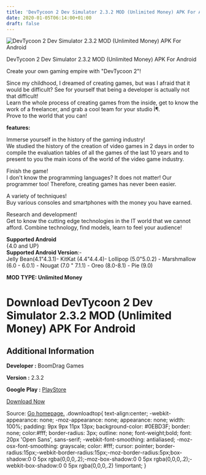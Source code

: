 ```yaml
---
title: 'DevTycoon 2 Dev Simulator 2.3.2 MOD (Unlimited Money) APK For Android'
date: 2020-01-05T06:14:00+01:00
draft: false
---
```


![DevTycoon 2 Dev Simulator 2.3.2 MOD (Unlimited Money) APK For Android](https://i1.wp.com/apkhome.net/wp-content/uploads/2020/01/DevTycoon-2-Dev-Simulator-2.3.2-MOD-Unlimited-Money.png "DevTycoon 2 Dev Simulator 2.3.2 MOD (Unlimited Money) APK For Android")

  

DevTycoon 2 Dev Simulator 2.3.2 MOD (Unlimited Money) APK For Android

Create your own gaming empire with "DevTycoon 2"!

Since my childhood, I dreamed of creating games, but was I afraid that it would be difficult? See for yourself that being a developer is actually not that difficult!  
Learn the whole process of creating games from the inside, get to know the work of a freelancer, and grab a cool team for your studio Ì¶.  
Prove to the world that you can!

**features:**

Immerse yourself in the history of the gaming industry!  
We studied the history of the creation of video games in 2 days in order to compile the evaluation tables of all the games of the last 10 years and to present to you the main icons of the world of the video game industry.

Finish the game!  
I don't know the programming languages? It does not matter! Our programmer too! Therefore, creating games has never been easier.

A variety of techniques!  
Buy various consoles and smartphones with the money you have earned.

Research and development!  
Get to know the cutting edge technologies in the IT world that we cannot afford. Combine technology, find models, learn to feel your audience!

**Supported Android**  
{4.0 and UP}  
**Supported Android Version**:-  
Jelly Bean(4.1"4.3.1)- KitKat (4.4"4.4.4)- Lollipop (5.0"5.0.2) - Marshmallow (6.0 - 6.0.1) - Nougat (7.0 " 7.1.1) - Oreo (8.0-8.1) - Pie (9.0)

**MOD TYPE: Unlimited Money**

Download DevTycoon 2 Dev Simulator 2.3.2 MOD (Unlimited Money) APK For Android
==============================================================================

Additional Information
----------------------

**Developer :** BoomDrag Games

**Version :** 2.3.2

**Google Play :** [PlayStore](https://play.google.com/store/apps/details?id=com.boomdrag.devtycoon2)

  

[Download Now](https://store4app.co/post/devtycoon-2-dev-simulator-2-3-2-mod-unlimited-money-apk-for-android_1578156466)

  
Source: [Go homepage.](https://store4app.co/post/devtycoon-2-dev-simulator-2-3-2-mod-unlimited-money-apk-for-android_1578156466) .downloadtop{ text-align:center; -webkit-appearance: none; -moz-appearance: none; appearance: none; width: 100%; padding: 9px 9px 11px 13px; background-color: #0EBD3F; border: none; color:#fff; border-radius: 3px; outline: none; font-weight;bold; font: 20px 'Open Sans', sans-serif; -webkit-font-smoothing: antialiased; -moz-osx-font-smoothing: grayscale; color: #fff; cursor: pointer; border-radius:15px;-webkit-border-radius:15px;-moz-border-radius:5px;box-shadow:0 0 5px rgba(0,0,0,.2);-moz-box-shadow:0 0 5px rgba(0,0,0,.2);-webkit-box-shadow:0 0 5px rgba(0,0,0,.2) !important; }